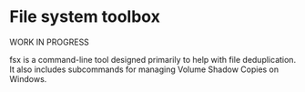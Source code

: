 # File system toolbox

WORK IN PROGRESS

fsx is a command-line tool designed primarily to help with file deduplication. It also includes subcommands for managing Volume Shadow Copies on Windows.
